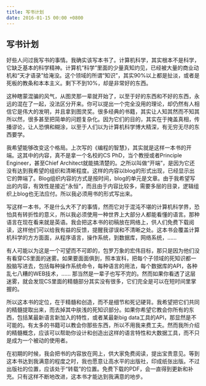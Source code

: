 ```yaml
---
title: 写书计划
date: 2016-01-15 00:00 +0800
---
```


## 写书计划

好些人问过我写书的事情。我确实该写本书了。计算机科学，其实根本不是科学，它缺乏基本的科学精神。计算机“科学”里面的少量真知灼见，已经被大量的商业动机和“天才语录”给淹没。这个领域的所谓“知识”，其实90%以上都是扯淡，或者是死板的教条和本本主义。剩下不到10%，却是非常好的东西。

这种瞎蒙混骗的风气，从图灵那一辈就开始了，以至于好的东西和不好的东西，永远的混在了一起，没法区分开来。你可以提出一个完全没用的理论，却仍然有人相信它是伟大的发明，并且拿到图灵奖。很多经典的书籍，其实让人知其然而不知其所以然，很多甚至把简单的问题复杂化。因为它们的目的，其实在于掩盖真相，传播谬论，让人恐惧和糊涂，以至于人们以为计算机科学博大精深，有无穷无尽的东西要学。

我希望能够改变这个格局。上次写的《编程的智慧》，其实就是这样一本书的开端。这其中的内容，真不是拿一个名校的CS PhD，当个教授或者Principle Engineer，甚至Chief Architect就能搞清楚的。之所以叫做“开端”，是因为它还没有达到我希望的组织和清晰程度。这样的内容以blog的形式出现，已经显示出它的弊端了。Blog组织内容的方式是按时间，blog的单元是文章。由于我希望写出的内容，有效性是接近“永恒”，而且由于内容比较多，需要多层的目录，逻辑组织上blog也无法应付。所以我必须用书的形式写出来。

写这样一本书，不是什么大不了的事情，然而它对于混沌不堪的计算机科学界，恐怕具有转折性的意义，所以我必须使用一种世界上大部分人都能看懂的语言。那种语言在现在看来就是英语。我会把这本书的初稿放在网络上，供人们免费下载阅读，这样他们可以给我有益的反馈，提醒我谬误和不清晰之处。这本书会覆盖计算机科学的方方面面，从程序语言，操作系统，到数据库，网络系统，……

有人可能以为这是一个可望而不可即的，包罗万象的宏伟目标，那只是因为他们没有看穿CS里面的迷雾。如果要面面俱到，照本宣科，把每个子领域的死知识都一股脑写进去，包括每种操作系统命令，每种语言的用法，每个数据库的API，各种乱七八糟的WEB技术，…… 那当然是一辈子也写不完的。然而如果你看透了这层迷雾，就会发现CS里面的精髓部分其实没有很多，它们完全是可以在短时间里掌握的。

所以这本书的定位，在于精髓和创造，而不是细节和死记硬背。我希望把它们共同的精髓提取出来，而去掉其中肤浅的死知识部分。如果你希望它教会你所有的东西，包括某最新语言新加入的特性，或者某最新big data工具的API，那显然是不可能的。有太多的书籍可以教会你那些东西，所以不用我来费工夫。然而我所介绍的精髓概念，应该可以帮助你设计和创造出这样的语言特性和大数据工具，而不只是成为一个被动的使用者。

在初期的时候，我会把书的内容放在网上，供大家免费阅读，提出宝贵意见。等到这本书达到我满意的程度之时，我也愿意让高水平的出版社，印成纸张出版。不过出版社的位置，应该处于“转载”的位置。免费下载的PDF，会一直得到更新和补充。只有这样不断地改进，这本书才能达到我满意的地步。